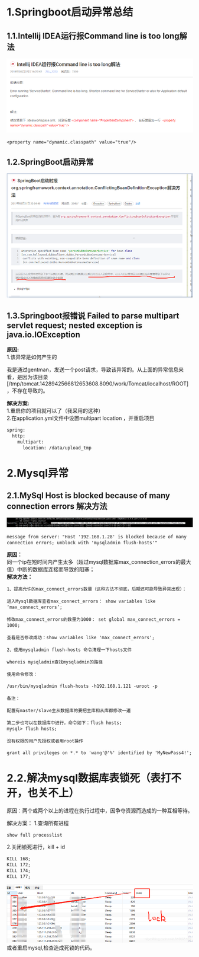 # 1.Springboot启动异常总结

## 1.1.Intellij IDEA运行报Command line is too long解法

![img](/assets/import.png)

```
<property name="dynamic.classpath" value="true"/>
```

## 1.2.SpringBoot启动异常

![](/assets/springboot启动异常.png)

## 1.3.Springboot报错说 Failed to parse multipart servlet request; nested exception is java.io.IOException

**原因:**  
1.该异常是如何产生的

我是通过gentman，发送一个post请求，导致该异常的。从上面的异常信息来看，是因为该目录\[/tmp/tomcat.1428942566812653608.8090/work/Tomcat/localhost/ROOT\]，不存在导致的。

**解决方案:**  
1.重启你的项目就可以了（我采用的这种）  
2.在application.yml文件中设置multipart location ，并重启项目

```
spring:
  http:
    multipart:
      location: /data/upload_tmp
```





# 2.Mysql异常

## 2.1.MySql Host is blocked because of many connection errors 解决方法

![](/static/image/微信截图_20200706141311.png)

```
message from server: "Host '192.168.1.28' is blocked because of many connection errors; unblock with 'mysqladmin flush-hosts'"
```

**原因：**  
同一个ip在短时间内产生太多（超过mysql数据库max\_connection\_errors的最大值）中断的数据库连接而导致的阻塞；  
**解决方法：**

```
1、提高允许的max_connect_errors数量（这种方法不彻底，后期还可能导致异常出现）：

进入Mysql数据库查看max_connect_errors： show variables like ‘max_connect_errors’;

修改max_connect_errors的数量为1000： set global max_connect_errors = 1000;

查看是否修改成功：show variables like 'max_connect_errors';

2、使用mysqladmin flush-hosts 命令清理一下hosts文件

whereis mysqladmin查找mysqladmin的路径

使用命令修改：

/usr/bin/mysqladmin flush-hosts -h192.168.1.121 -uroot -p

备注：

配置有master/slave主从数据库的要把主库和从库都修改一遍

第二步也可以在数据库中进行，命令如下：flush hosts;
mysql> flush hosts;

没有权限的用户先授权或者用root操作

grant all privileges on *.* to 'wang'@'%' identified by 'MyNewPass4!';
```

# 2.2.解决mysql数据库表锁死（表打不开，也关不上）
原因：两个或两个以上的进程在执行过程中，因争夺资源而造成的一种互相等待。

解决方案：
1.查询所有进程


```
show full processlist
```



2.关闭锁死进行，kill + id


```
KILL 168;
KILL 172;
KILL 174;
KILL 177;
```



![](/static/image/20190627135753776.png)
或者重启mysql,检查造成死锁的代码。


